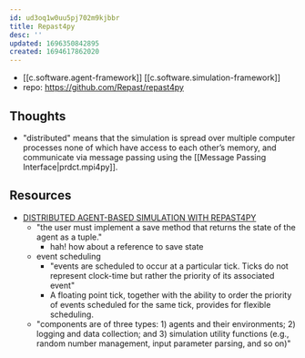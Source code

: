 ```yaml
---
id: ud3oq1w0uu5pj702m9kjbbr
title: Repast4py
desc: ''
updated: 1696350842895
created: 1694617862020
---
```


- [[c.software.agent-framework]] [[c.software.simulation-framework]]
- repo: https://github.com/Repast/repast4py

## Thoughts

- "distributed" means that the simulation is spread over multiple computer processes none of which have access to each other’s memory, and communicate via message passing using the [[Message Passing Interface|prdct.mpi4py]].


## Resources

- [DISTRIBUTED AGENT-BASED SIMULATION WITH REPAST4PY](https://www.ncbi.nlm.nih.gov/pmc/articles/PMC9912342/)
  - "the user must implement a save method that returns the state of the agent as a tuple."
    - hah! how about a reference to save state
  - event scheduling
    - "events are scheduled to occur at a particular tick. Ticks do not represent clock-time but rather the priority of its associated event"
    - A floating point tick, together with the ability to order the priority of events scheduled for the same tick, provides for flexible scheduling.
  - "components are of three types: 1) agents and their environments; 2) logging and data collection; and 3) simulation utility functions (e.g., random number management, input parameter parsing, and so on)"